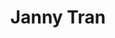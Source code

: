 ---
layout: side-module
title: "Janny Tran"
text: "Janny enjoys writing on her free time. She uses her background in psychology to create marketing strategies for BWC and for Reach 1600, a non-profit organization dedicated to SAT prep for local students."
URL: "#"
---
